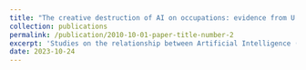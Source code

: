 ```yaml
---
title: "The creative destruction of AI on occupations: evidence from U.S. Metropolitan Areas"
collection: publications
permalink: /publication/2010-10-01-paper-title-number-2
excerpt: 'Studies on the relationship between Artificial Intelligence (AI) and labor market dynamics are often conducted at the national scale, but often ignore heterogenous impacts across regions. This paper adopts a geographical perspective to assess the creative destruction of AI on occupations. Based on the co-evolution of AI technology development and occupation shares at the regional level, we develop a Spatial AI Occupation Index that makes a distinction between augmentation and substitution effects of AI on occupations. We find that MSAs with high AI patenting intensity show higher growth in the share of occupations carrying out non-routine cognitive analytical and interpersonal tasks, in particular those in line with the production and early adoption of AI technologies, while their share of workers performing routine manual tasks is in decline. AI also leads to shifting occupational specialization of regions: high AI-intensive MSAs are increasingly specialized in non-routine occupations that require creativity and interpersonal skills. This indicates that AI-intensive regions are likely to be resilient and prosper from the AI transition while regions that specialize in routine occupations are at risk of losing out.'
date: 2023-10-24
---
```

